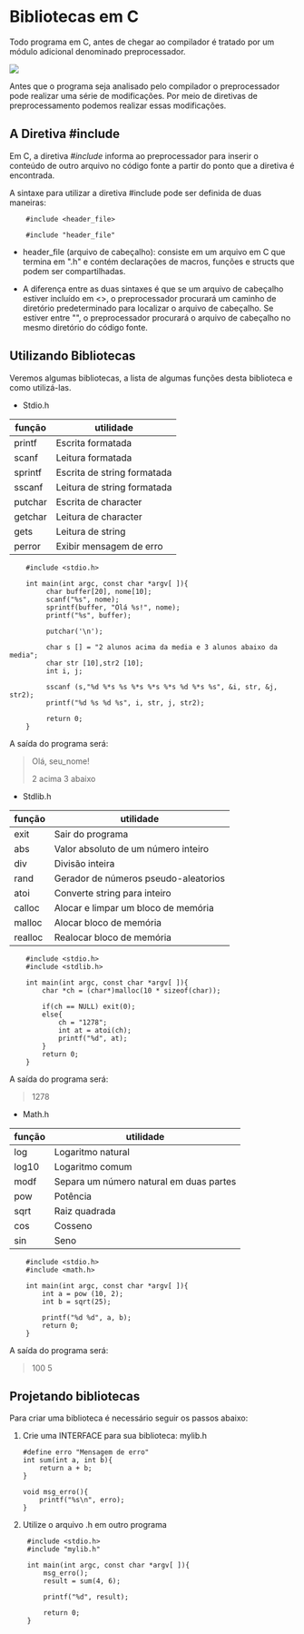 # Bibliotecas em C 

Todo programa em C, antes de chegar ao compilador é tratado por um módulo adicional denominado preprocessador. 

![](https://raw.githubusercontent.com/cibellerodrigues/Programacao-em-C/master/Introdu%C3%A7%C3%A3o/images/usando%20bibliotecas/1.png)

Antes que o programa seja analisado pelo compilador o preprocessador pode realizar uma série de modificações. Por meio de diretivas de preprocessamento podemos realizar essas modificações. 

## A Diretiva #include

Em C, a diretiva *#include* informa ao preprocessador para inserir o conteúdo de outro arquivo no código fonte a partir do ponto que a diretiva é encontrada. 

A sintaxe para utilizar a diretiva #include pode ser definida de duas maneiras: 

		#include <header_file>

		#include "header_file"

* header_file (arquivo de cabeçalho): consiste em um arquivo em C que termina em ".h" e contém declarações de macros, funções e structs que podem ser compartilhadas.  

* A diferença entre as duas sintaxes é que se um arquivo de cabeçalho estiver incluído em <>, o preprocessador procurará um caminho de diretório predeterminado para localizar o arquivo de cabeçalho. Se estiver entre "", o preprocessador procurará o arquivo de cabeçalho no mesmo diretório do código fonte. 

## Utilizando Bibliotecas

Veremos algumas bibliotecas, a lista de algumas funções desta biblioteca e como utilizá-las.

* Stdio.h

|   função |   utilidade|
| ------------ | ------------ |
| printf   |  Escrita formatada |
| scanf  |   Leitura formatada |
| sprintf | Escrita de string formatada|
| sscanf  | Leitura de string formatada|
|putchar | Escrita de character|
| getchar | Leitura de character |
| gets | Leitura de string |
| perror| Exibir mensagem de erro |

		#include <stdio.h>
		
		int main(int argc, const char *argv[ ]){
			 char buffer[20], nome[10];
			 scanf("%s", nome);
			 sprintf(buffer, "Olá %s!", nome);
			 printf("%s", buffer);
			 
			 putchar('\n');
			 
			 char s [] = "2 alunos acima da media e 3 alunos abaixo da media";
			 char str [10],str2 [10];
			 int i, j;
			 
			 sscanf (s,"%d %*s %s %*s %*s %*s %d %*s %s", &i, str, &j, str2);
			 printf("%d %s %d %s", i, str, j, str2);
			 
			 return 0;
		}

A saída do programa será: 

> Olá, seu_nome!
>
> 2 acima 3 abaixo

* Stdlib.h 

|  função | utilidade  |
| ------------ | ------------ |
|  exit |  Sair do programa |
|  abs |   Valor absoluto de um número inteiro|
| div | Divisão inteira|
| rand| Gerador de números pseudo-aleatorios|
| atoi | Converte string para inteiro|
|calloc | Alocar e limpar um bloco de memória|
|malloc | Alocar bloco de memória|
|realloc | Realocar bloco de memória|

		#include <stdio.h>
		#include <stdlib.h>
		
		int main(int argc, const char *argv[ ]){
			char *ch = (char*)malloc(10 * sizeof(char));
			
			if(ch == NULL) exit(0);
			else{
				ch = "1278";
				int at = atoi(ch);
				printf("%d", at);
			}
			return 0;
		}

A saída do programa será:
 
> 1278

* Math.h

|   função| utilidade  |
| ------------ | ------------ |
|  log |   Logaritmo natural|
| log10 | Logaritmo comum|
| modf| Separa um número natural em duas partes|
|pow | Potência|
|sqrt| Raiz quadrada|
|cos| Cosseno|
|sin| Seno|


		#include <stdio.h>
		#include <math.h>
		
		int main(int argc, const char *argv[ ]){
			int a = pow (10, 2);
			int b = sqrt(25);
			
			printf("%d %d", a, b);
			return 0;
		}

A saída do programa será: 

> 100 5


## Projetando bibliotecas

Para criar uma biblioteca é necessário seguir os passos abaixo:

1.  Crie uma INTERFACE para sua biblioteca: mylib.h

		#define erro "Mensagem de erro"
		int sum(int a, int b){
			return a + b;
		}
		
		void msg_erro(){
			printf("%s\n", erro);
		}

2. Utilize o arquivo .h em outro programa

		#include <stdio.h>
		#include "mylib.h"
		
		int main(int argc, const char *argv[ ]){
			msg_erro();
			result = sum(4, 6);
			
			printf("%d", result);
			
			return 0;
		}

